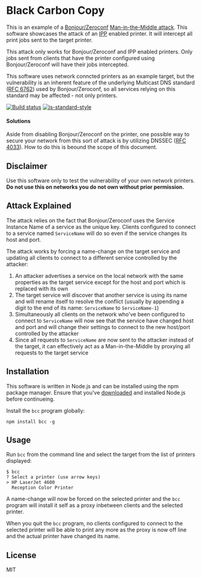 # Black Carbon Copy

This is an example of a [Bonjour/Zeroconf](http://www.zeroconf.org)
[Man-in-the-Middle
attack](https://en.wikipedia.org/wiki/Man-in-the-middle_attack). This
software showcases the attack of an
[IPP](https://en.wikipedia.org/wiki/Internet_Printing_Protocol) enabled
printer. It will intercept all print jobs sent to the target printer.

This attack only works for Bonjour/Zeroconf and IPP enabled printers.
Only jobs sent from clients that have the printer configured using
Bonjour/Zeroconf will have their jobs intercepted.

This software uses network conncted printers as an example target, but
the vulnerability is an inherent feature of the underlying Multicast DNS
standard ([RFC 6762](http://tools.ietf.org/html/rfc6762)) used by
Bonjour/Zeroconf, so all services relying on this standard may be
affected - not only printers.

[![Build status](https://travis-ci.org/watson/bcc.svg?branch=master)](https://travis-ci.org/watson/bcc)
[![js-standard-style](https://img.shields.io/badge/code%20style-standard-brightgreen.svg?style=flat)](https://github.com/feross/standard)

#### Solutions

Aside from disabling Bonjour/Zeroconf on the printer, one possible way
to secure your network from this sort of attack is by utilizing DNSSEC
([RFC 4033](http://tools.ietf.org/html/rfc4033)). How to do this is
beound the scope of this document.

## Disclaimer

Use this software only to test the vulnerability of your own network
printers. **Do not use this on networks you do not own without prior
permission.**

## Attack Explained

The attack relies on the fact that Bonjour/Zeroconf uses the Service
Instance Name of a service as the unique key. Clients configured to
connect to a service named `ServiceName` will do so even if the service
changes its host and port.

The attack works by forcing a name-change on the target service and
updating all clients to connect to a different service controlled by the
attacker:

1. An attacker advertises a service on the local network with the same
   properties as the target service except for the host and port which
   is replaced with its own
1. The target service will discover that another service is using its
   name and will rename itself to resolve the conflict (usually by
   appending a digit to the end of its name: `ServiceName` to
   `ServiceName-1`)
1. Simultaneously all clients on the network who've been configured to
   connect to `ServiceName` will now see that the service have changed
   host and port and will change their settings to connect to the new
   host/port controlled by the attacker
1. Since all requests to `ServiceName` are now sent to the attacker
   instead of the target, it can effectively act as a Man-in-the-Middle
   by proxying all requests to the target service

## Installation

This software is written in Node.js and can be installed using the npm
package manager. Ensure that you've [downloaded](https://nodejs.org) and
installed Node.js before continueing.

Install the `bcc` program globally:

```
npm install bcc -g
```

## Usage

Run `bcc` from the command line and select the target from the list of
printers displayed:

```
$ bcc
? Select a printer (use arrow keys)
> HP LaserJet 4600
  Reception Color Printer
```

A name-change will now be forced on the selected printer and the `bcc`
program will install it self as a proxy inbetween clients and the
selected printer.

When you quit the `bcc` program, no clients configured to connect to the
selected printer will be able to print any more as the proxy is now off
line and the actual printer have changed its name.

## License

MIT
